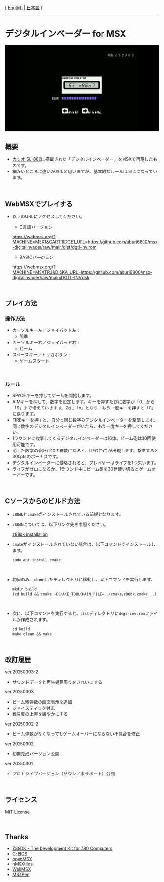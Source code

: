 [ [Engligh](README.md) | [日本語](README.ja.md) ]

---
# デジタルインベーダー for MSX

<img src="image/01.png">

<br>

## 概要

- [カシオ SL-880](https://www.casio.com/jp/basic-calculators/product.SL-880/)に搭載された「デジタルインベーダー」をMSXで再現したものです。
- 細かいところに違いがあると思いますが、基本的なルールは同じになっています。

<br>

## WebMSXでプレイする

- 以下のURLにアクセスしてください。

    - C言語バージョン

    https://webmsx.org/?MACHINE=MSX1&CARTRIDGE1_URL=https://github.com/aburi6800/msx-digitalinvader/raw/main/dist/dgtl-inv.rom

    - BASICバージョン

    https://webmsx.org/?MACHINE=MSXTRJ&DISKA_URL=https://github.com/aburi6800/msx-digitalinvader/raw/main/DGTL-INV.dsk

<br>

## プレイ方法

### 操作方法

- カーソルキー左／ジョイパッド左 :
    - 照準
- カーソルキー右／ジョイパッド右 :
    - ビーム
- スペースキー／トリガボタン :
    - ゲームスタート

<br>

### ルール

- SPACEキーを押してゲームを開始します。
- AIMキーを押して、数字を設定します。キーを押すたびに数字が「0」から「9」まで増えていきます。次に「n」となり、もう一度キーを押すと「0」に戻ります。
- FIREキーを押すと、自分と同じ数字のデジタルインベーダーを撃墜します。同じ数字のデジタルインベーダーがいたら、もう一度キーを押してください。
- 1ラウンドに攻撃してくるデジタルインベーダーは16体。ビーム砲は30回使用可能です。
- 消した数字の合計が10の倍数になると、UFO("n")が出現します。撃墜すると300ptsのボーナスです。
- デジタルインベーダーに侵略されると、プレイヤーはライフを1つ失います。
- ライフがゼロになるか、1ラウンド中にビーム砲を30発使い切るとゲームオーバーです。

<br>

## Cソースからのビルド方法

- `z88dk`と`cmake`がインストールされている前提となります。
- `z88dk`については、以下リンク先を参照ください。

    [z88dk installation](https://github.com/z88dk/z88dk/wiki/installation)

- `cmake`がインストールされていない場合は、以下コマンドでインストールします。
    ```
    sudo apt install cmake
    ```

<br>

- 初回のみ、cloneしたディレクトリに移動し、以下コマンドを実行します。
    ```
    mkdir build
    (cd build && cmake -DCMAKE_TOOLCHAIN_FILE=../cmake/z88dk.cmake ..)
    ```

<br>

- 次に、以下コマンドを実行すると、`dist`ディレクトリに`degi-inv.rom`ファイルが作成されます。
    ```
    cd build
    make clean && make
    ```

<br>

## 改訂履歴

ver.20250303-2
- サウンドデータと再生処理周りをきれいにする

ver.20250303
- ビーム残弾数の画面表示を追加
- ジョイスティック対応
- 難易度の上昇を緩やかにする

ver.20250302-2
- ビーム弾数がなくなってもゲームオーバーにならない不具合を修正

ver.20250302
- 初期完成バージョン公開

ver.20250301
- プロトタイプバージョン（サウンド未サポート）公開

<br>

## ライセンス

MIT License

<br>

## Thanks

- [Z88DK - The Development Kit for Z80 Computers](https://github.com/z88dk/z88dk)
- [C-BIOS](http://cbios.sourceforge.net/)
- [openMSX](https://openmsx.org/)
- [nMSXtiles](https://github.com/pipagerardo/nMSXtiles)
- [WebMSX](https://github.com/ppeccin/WebMSX)
- [MSXPen](https://msxpen.com/)
